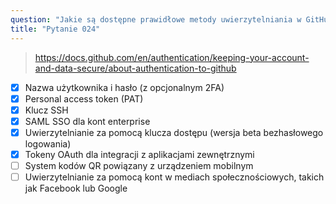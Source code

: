 ```yaml
---
question: "Jakie są dostępne prawidłowe metody uwierzytelniania w GitHub? (wybierz sześć.)"
title: "Pytanie 024"
---
```


> https://docs.github.com/en/authentication/keeping-your-account-and-data-secure/about-authentication-to-github
- [x] Nazwa użytkownika i hasło (z opcjonalnym 2FA)
- [x] Personal access token (PAT)
- [x] Klucz SSH
- [x] SAML SSO dla kont enterprise
- [x] Uwierzytelnianie za pomocą klucza dostępu (wersja beta bezhasłowego logowania)
- [x] Tokeny OAuth dla integracji z aplikacjami zewnętrznymi
- [ ] System kodów QR powiązany z urządzeniem mobilnym
- [ ] Uwierzytelnianie za pomocą kont w mediach społecznościowych, takich jak Facebook lub Google
